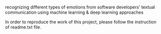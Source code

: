recognizing different types of emotions from software developers' textual communication using machine learning & deep learning approaches

In order to reproduce the work of this project, please follow the instruction of readme.txt file.

